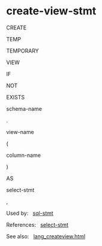 # create\-view\-stmt








CREATE

TEMP

TEMPORARY

VIEW













IF



NOT



EXISTS








schema\-name



.



view\-name



(



column\-name



)



AS



select\-stmt










,




  


Used by:   [sql\-stmt](./sql-stmt.html)  

References:   [select\-stmt](./select-stmt.html)  

See also:   [lang\_createview.html](../lang_createview.html)

